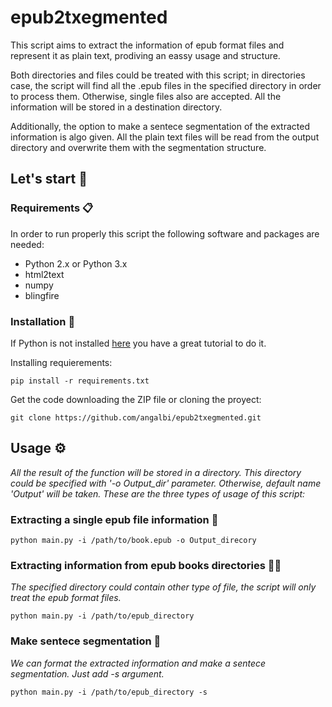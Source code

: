 # epub2txegmented
This script aims to extract the information of epub format files and represent it as plain text, prodiving an eassy usage and structure.

Both directories and files could be treated with this script; in directories case, the script will find all the .epub files in the specified directory in order to process them. Otherwise, single files also are accepted. All the information will be stored in a destination directory.

Additionally, the option to make a sentece segmentation of the extracted information is algo given. All the plain text files will be read from the output directory and overwrite them with the segmentation structure.

## Let's start 🚀



### Requirements 📋

In order to run properly this script the following software and packages are needed:

* Python 2.x or Python 3.x
* html2text
* numpy
* blingfire


### Installation 🔧

If Python is not installed [here](https://github.com/purcellconsult/Python-Installation-Tutorial) you have a great tutorial to do it.

Installing requierements:

```
pip install -r requirements.txt
```

Get the code downloading the ZIP file or cloning the proyect:
```
git clone https://github.com/angalbi/epub2txegmented.git
```

## Usage ⚙️

_All the result of the function will be stored in a directory. This directory could be specified with '-o Output_dir' parameter. Otherwise, default name 'Output' will be taken. These are the three types of usage of this script:_

### Extracting a single epub file information 📖

```
python main.py -i /path/to/book.epub -o Output_direcory
```

### Extracting information from epub books directories :file_folder:📖

_The specified directory could contain other type of file, the script will only treat the epub format files._

```
python main.py -i /path/to/epub_directory 
```

### Make sentece segmentation :page_facing_up: 

_We can format the extracted information and make a sentece segmentation. Just add -s argument._

```
python main.py -i /path/to/epub_directory -s 
```




